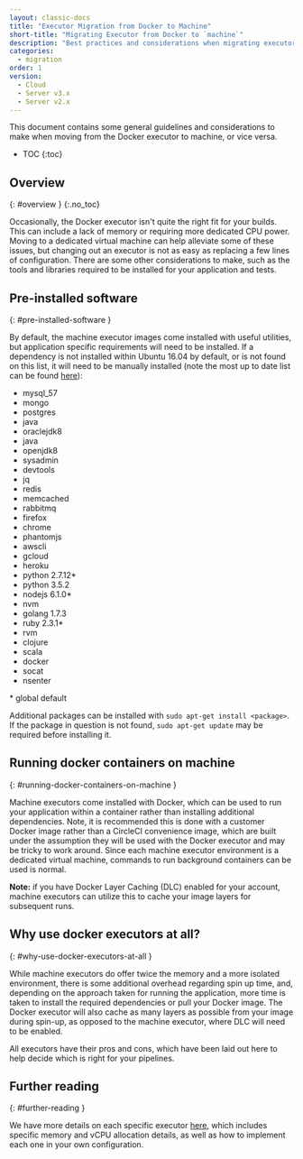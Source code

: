 ```yaml
---
layout: classic-docs
title: "Executor Migration from Docker to Machine"
short-title: "Migrating Executor from Docker to `machine`"
description: "Best practices and considerations when migrating executor"
categories:
  - migration
order: 1
version:
  - Cloud
  - Server v3.x
  - Server v2.x
---
```


This document contains some general guidelines and considerations to make when moving from the Docker executor to machine, or vice versa.

* TOC
{:toc}

## Overview
{: #overview }
{:.no_toc}

Occasionally, the Docker executor isn't quite the right fit for your builds. This can include a lack of memory or requiring more dedicated CPU power. Moving to a dedicated virtual machine can help alleviate some of these issues, but changing out an executor is not as easy as replacing a few lines of configuration. There are some other considerations to make, such as the tools and libraries required to be installed for your application and tests.

## Pre-installed software
{: #pre-installed-software }

By default, the machine executor images come installed with useful utilities, but application specific requirements will need to be installed. If a dependency is not installed within Ubuntu 16.04 by default, or is not found on this list, it will need to be manually installed (note the most up to date list can be found [here](https://raw.githubusercontent.com/circleci/image-builder/picard-vm-image/provision.sh)):

-   mysql\_57
-   mongo
-   postgres
-   java
-   oraclejdk8
-   java
-   openjdk8
-   sysadmin
-   devtools
-   jq
-   redis
-   memcached
-   rabbitmq
-   firefox
-   chrome
-   phantomjs
-   awscli
-   gcloud
-   heroku
-   python 2.7.12\*
-   python 3.5.2
-   nodejs 6.1.0\*
-   nvm
-   golang 1.7.3
-   ruby 2.3.1\*
-   rvm
-   clojure
-   scala
-   docker
-   socat
-   nsenter

\* global default

Additional packages can be installed with `sudo apt-get install <package>`. If the package in question is not found, `sudo apt-get update` may be required before installing it.

## Running docker containers on machine
{: #running-docker-containers-on-machine }

Machine executors come installed with Docker, which can be used to run your application within a container rather than installing additional dependencies. Note, it is recommended this is done with a customer Docker image rather than a CircleCI convenience image, which are built under the assumption they will be used with the Docker executor and may be tricky to work around. Since each machine executor environment is a dedicated virtual machine, commands to run background containers can be used is normal.

**Note:** if you have Docker Layer Caching (DLC) enabled for your account, machine executors can utilize this to cache your image layers for subsequent runs.

## Why use docker executors at all?
{: #why-use-docker-executors-at-all }

While machine executors do offer twice the memory and a more isolated environment, there is some additional overhead regarding spin up time, and, depending on the approach taken for running the application, more time is taken to install the required dependencies or pull your Docker image. The Docker executor will also cache as many layers as possible from your image during spin-up, as opposed to the machine executor, where DLC will need to be enabled.

All executors have their pros and cons, which have been laid out here to help decide which is right for your pipelines.

## Further reading
{: #further-reading }

We have more details on each specific executor [here](https://circleci.com/docs/2.0/executor-types/), which includes specific memory and vCPU allocation details, as well as how to implement each one in your own configuration.
